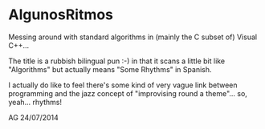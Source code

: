 AlgunosRitmos
=============

Messing around with standard algorithms in (mainly the C subset of) Visual C++...


The title is a rubbish bilingual pun :-) in that it scans a little bit like "Algorithms" but actually means "Some Rhythms" in Spanish.

I actually do like to feel there's some kind of very vague link between programming and the jazz concept of "improvising round a theme"... so, yeah... rhythms!


AG 24/07/2014
